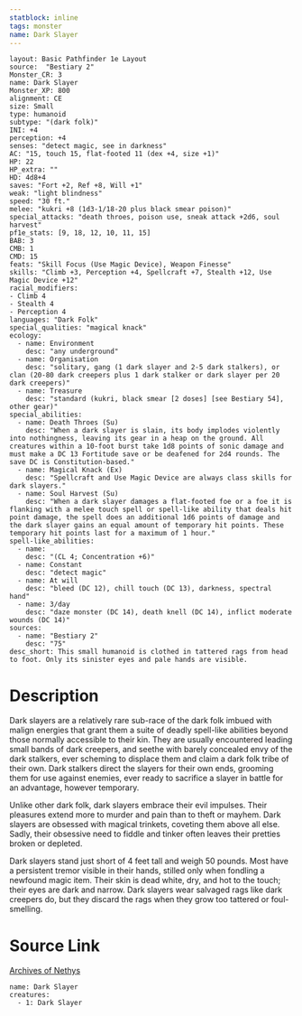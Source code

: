 ```yaml
---
statblock: inline
tags: monster
name: Dark Slayer
---
```

```statblock
layout: Basic Pathfinder 1e Layout
source:  "Bestiary 2"
Monster_CR: 3
name: Dark Slayer
Monster_XP: 800
alignment: CE
size: Small
type: humanoid
subtype: "(dark folk)"
INI: +4
perception: +4
senses: "detect magic, see in darkness"
AC: "15, touch 15, flat-footed 11 (dex +4, size +1)"
HP: 22
HP_extra: ""
HD: 4d8+4
saves: "Fort +2, Ref +8, Will +1"
weak: "light blindness"
speed: "30 ft."
melee: "kukri +8 (1d3-1/18-20 plus black smear poison)"
special_attacks: "death throes, poison use, sneak attack +2d6, soul harvest"
pf1e_stats: [9, 18, 12, 10, 11, 15]
BAB: 3
CMB: 1
CMD: 15
feats: "Skill Focus (Use Magic Device), Weapon Finesse"
skills: "Climb +3, Perception +4, Spellcraft +7, Stealth +12, Use Magic Device +12"
racial_modifiers:
- Climb 4
- Stealth 4
- Perception 4
languages: "Dark Folk"
special_qualities: "magical knack"
ecology:
  - name: Environment
    desc: "any underground"
  - name: Organisation
    desc: "solitary, gang (1 dark slayer and 2-5 dark stalkers), or clan (20-80 dark creepers plus 1 dark stalker or dark slayer per 20 dark creepers)"
  - name: Treasure
    desc: "standard (kukri, black smear [2 doses] [see Bestiary 54], other gear)"
special_abilities:
  - name: Death Throes (Su)
    desc: "When a dark slayer is slain, its body implodes violently into nothingness, leaving its gear in a heap on the ground. All creatures within a 10-foot burst take 1d8 points of sonic damage and must make a DC 13 Fortitude save or be deafened for 2d4 rounds. The save DC is Constitution-based."
  - name: Magical Knack (Ex)
    desc: "Spellcraft and Use Magic Device are always class skills for dark slayers."
  - name: Soul Harvest (Su)
    desc: "When a dark slayer damages a flat-footed foe or a foe it is flanking with a melee touch spell or spell-like ability that deals hit point damage, the spell does an additional 1d6 points of damage and the dark slayer gains an equal amount of temporary hit points. These temporary hit points last for a maximum of 1 hour."
spell-like_abilities:
  - name:
    desc: "(CL 4; Concentration +6)"
  - name: Constant
    desc: "detect magic"
  - name: At will
    desc: "bleed (DC 12), chill touch (DC 13), darkness, spectral hand"
  - name: 3/day
    desc: "daze monster (DC 14), death knell (DC 14), inflict moderate wounds (DC 14)"
sources:
  - name: "Bestiary 2"
    desc: "75"
desc_short: This small humanoid is clothed in tattered rags from head to foot. Only its sinister eyes and pale hands are visible. 
```
# Description
Dark slayers are a relatively rare sub-race of the dark folk imbued with malign energies that grant them a suite of deadly spell-like abilities beyond those normally accessible to their kin. They are usually encountered leading small bands of dark creepers, and seethe with barely concealed envy of the dark stalkers, ever scheming to displace them and claim a dark folk tribe of their own. Dark stalkers direct the slayers for their own ends, grooming them for use against enemies, ever ready to sacrifice a slayer in battle for an advantage, however temporary. 

Unlike other dark folk, dark slayers embrace their evil impulses. Their pleasures extend more to murder and pain than to theft or mayhem. Dark slayers are obsessed with magical trinkets, coveting them above all else. Sadly, their obsessive need to fiddle and tinker often leaves their pretties broken or depleted. 

Dark slayers stand just short of 4 feet tall and weigh 50 pounds. Most have a persistent tremor visible in their hands, stilled only when fondling a newfound magic item. Their skin is dead white, dry, and hot to the touch; their eyes are dark and narrow. Dark slayers wear salvaged rags like dark creepers do, but they discard the rags when they grow too tattered or foul-smelling.
# Source Link
[Archives of Nethys](https://aonprd.com/MonsterDisplay.aspx?ItemName=Dark%20Slayer)
```encounter-table
name: Dark Slayer
creatures:
  - 1: Dark Slayer
```
